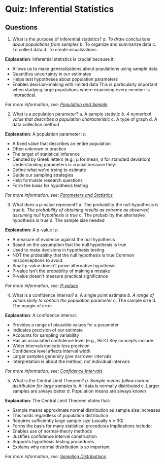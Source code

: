 # Quiz: Inferential Statistics

## Questions

1. What is the purpose of inferential statistics?
   _a. To draw conclusions about populations from samples_
   b. To organize and summarize data
   c. To collect data
   d. To create visualizations

**Explanation**: Inferential statistics is crucial because it:
- Allows us to make generalizations about populations using sample data
- Quantifies uncertainty in our estimates
- Helps test hypotheses about population parameters
- Enables decision-making with limited data
This is particularly important when studying large populations where examining every member is impractical.

*For more information, see: [Population and Sample](../4.1-inferential-stats/population-sample.md)*

2. What is a population parameter?
   a. A sample statistic
   _b. A numerical value that describes a population characteristic_
   c. A type of graph
   d. A data collection method

**Explanation**: A population parameter is:
- A fixed value that describes an entire population
- Often unknown in practice
- The target of statistical inference
- Denoted by Greek letters (e.g., μ for mean, σ for standard deviation)
Understanding parameters is crucial because they:
- Define what we're trying to estimate
- Guide our sampling strategies
- Help formulate research questions
- Form the basis for hypothesis testing

*For more information, see: [Parameters and Statistics](../4.1-inferential-stats/parameters-statistics.md)*

3. What does a p-value represent?
   a. The probability the null hypothesis is true
   _b. The probability of obtaining results as extreme as observed, assuming null hypothesis is true_
   c. The probability the alternative hypothesis is true
   d. The sample size needed

**Explanation**: A p-value is:
- A measure of evidence against the null hypothesis
- Based on the assumption that the null hypothesis is true
- Used to make decisions in hypothesis testing
- NOT the probability that the null hypothesis is true
Common misconceptions to avoid:
- Small p-value doesn't prove alternative hypothesis
- P-value isn't the probability of making a mistake
- P-value doesn't measure practical significance

*For more information, see: [P-values](../4.1-inferential-stats/p-values.md)*

4. What is a confidence interval?
   a. A single point estimate
   _b. A range of values likely to contain the population parameter_
   c. The sample size
   d. The margin of error

**Explanation**: A confidence interval:
- Provides a range of plausible values for a parameter
- Indicates precision of our estimate
- Accounts for sampling variability
- Has an associated confidence level (e.g., 95%)
Key concepts include:
- Wider intervals indicate less precision
- Confidence level affects interval width
- Larger samples generally give narrower intervals
- Interpretation is about the method, not individual intervals

*For more information, see: [Confidence Intervals](../4.1-inferential-stats/confidence-intervals.md)*

5. What is the Central Limit Theorem?
   _a. Sample means follow normal distribution for large samples_
   b. All data is normally distributed
   c. Larger samples are always better
   d. Population means are always known

**Explanation**: The Central Limit Theorem states that:
- Sample means approximate normal distribution as sample size increases
- This holds regardless of population distribution
- Requires sufficiently large sample size (usually n ≥ 30)
- Forms the basis for many statistical procedures
Implications include:
- Enables use of normal-theory methods
- Justifies confidence interval construction
- Supports hypothesis testing procedures
- Explains why normal distribution is so important

*For more information, see: [Sampling Distributions](../4.1-inferential-stats/sampling-distributions.md)*
